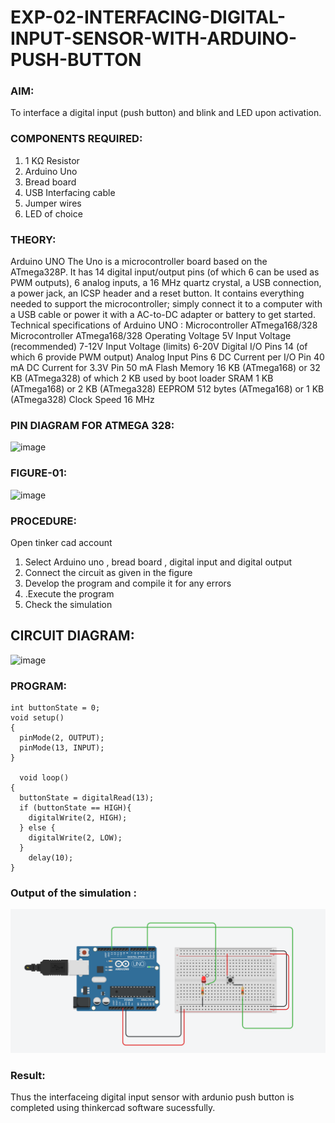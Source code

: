 # EXP-02-INTERFACING-DIGITAL-INPUT-SENSOR-WITH-ARDUINO-PUSH-BUTTON

### AIM:
To interface a digital input (push button) and blink and LED upon activation.
### COMPONENTS REQUIRED:
1.	1 KΩ Resistor 
2.	Arduino Uno 
3.	Bread board 
4.	USB Interfacing cable 
5.	Jumper wires 
6.	LED of choice 
### THEORY:
Arduino UNO
 	  The Uno is a microcontroller board based on the ATmega328P. It has 14 digital input/output pins (of which 6 can be used as PWM outputs), 6 analog inputs, a 16 MHz quartz crystal, a USB connection, a power jack, an ICSP header and a reset button. It contains everything needed to support the microcontroller; simply connect it to a computer with a USB cable or power it with a AC-to-DC adapter or battery to get started.
	Technical specifications of Arduino UNO :
Microcontroller	ATmega168/328
Microcontroller	ATmega168/328
Operating Voltage	5V
Input Voltage (recommended)	7-12V
Input Voltage (limits)	6-20V
Digital I/O Pins	14 (of which 6 provide PWM output)
Analog Input Pins	6
DC Current per I/O Pin	40 mA
DC Current for 3.3V Pin	50 mA
Flash Memory	16 KB (ATmega168) or 32 KB (ATmega328) of which 2 KB used by boot loader
SRAM	1 KB (ATmega168) or 2 KB (ATmega328)
EEPROM	512 bytes (ATmega168) or 1 KB (ATmega328)
Clock Speed	16 MHz
### PIN DIAGRAM FOR ATMEGA 328:
 
![image](https://user-images.githubusercontent.com/36288975/163530394-115baee4-7ed1-49fe-9cce-d7b625e11e85.png)

### FIGURE-01:
![image](https://user-images.githubusercontent.com/36288975/163530431-4d390e98-0942-42d8-95b8-f57d348e6ad8.png)



### PROCEDURE:
 Open tinker cad account 
1.	Select Arduino uno , bread board , digital input and digital output 
2.	Connect the circuit as given in the figure 
3.	Develop the program and compile it for any errors 
4.	 .Execute the program 
5.	Check the simulation 








## CIRCUIT DIAGRAM:





![image](https://user-images.githubusercontent.com/36288975/163530437-87a0afbd-b3c9-44ad-b907-5de63486fb9d.png)








### PROGRAM:
~~~
int buttonState = 0;
void setup()
{
  pinMode(2, OUTPUT);
  pinMode(13, INPUT);
}
  
  void loop()
{
  buttonState = digitalRead(13);
  if (buttonState == HIGH){
    digitalWrite(2, HIGH);
  } else {
    digitalWrite(2, LOW);
  }
    delay(10);
}
~~~
 

### Output of the simulation :

![My image](IMG11123.png)


### Result:
Thus the interfaceing digital input sensor with ardunio push button is completed using thinkercad software sucessfully.

